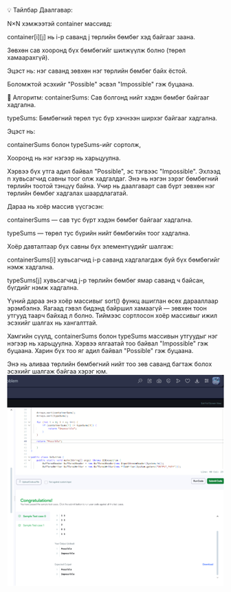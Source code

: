 💡 Тайлбар
Даалгавар:

N×N хэмжээтэй container массивд:

container[i][j] нь i-р саванд j төрлийн бөмбөг хэд байгааг заана.

Зөвхөн сав хооронд бүх бөмбөгийг шилжүүлж болно (төрөл хамаарахгүй).

Эцэст нь: нэг саванд зөвхөн нэг төрлийн бөмбөг байх ёстой.

Боломжтой эсэхийг "Possible" эсвэл "Impossible" гэж буцаана.

🔢 Алгоритм:
containerSums: Сав болгонд нийт хэдэн бөмбөг байгааг хадгална.

typeSums: Бөмбөгний төрөл тус бүр хэчнээн ширхэг байгааг хадгална.

Эцэст нь:

containerSums болон typeSums-ийг сортолж,

Хооронд нь нэг нэгээр нь харьцуулна.

Хэрвээ бүх утга адил байвал "Possible", эс тэгвээс "Impossible".
Эхлээд n хувьсагчид савны тоог олж хадгалдаг. Энэ нь нэгэн зэрэг бөмбөгний төрлийн тоотой тэнцүү байна. Учир нь даалгаварт сав бүрт зөвхөн нэг төрлийн бөмбөг хадгалах шаардлагатай.

Дараа нь хоёр массив үүсгэсэн:

containerSums — сав тус бүрт хэдэн бөмбөг байгааг хадгална.

typeSums — төрөл тус бүрийн нийт бөмбөгийн тоог хадгална.

Хоёр давталтаар бүх савны бүх элементүүдийг шалгаж:

containerSums[i] хувьсагчид i-р саванд хадгалагдаж буй бүх бөмбөгийг нэмж хадгална.

typeSums[j] хувьсагчид j-р төрлийн бөмбөг ямар саванд ч байсан, бүгдийг нэмж хадгална.

Үүний дараа энэ хоёр массивыг sort() функц ашиглан өсөх дарааллаар эрэмбэлнэ. Яагаад гэвэл бидэнд байршил хамаагүй — зөвхөн тоон утгууд таарч байхад л болно. Тиймээс сортлосон хоёр массивыг ижил эсэхийг шалгах нь хангалттай.

Хамгийн сүүлд, containerSums болон typeSums массивын утгуудыг нэг нэгээр нь харьцуулна. Хэрвээ ялгаатай тоо байвал "Impossible" гэж буцаана. Харин бүх тоо яг адил байвал "Possible" гэж буцаана.

Энэ нь аливаа төрлийн бөмбөгний нийт тоо зөв саванд багтаж болох эсэхийг шалгаж байгаа хэрэг юм.
![alt text](image.png)